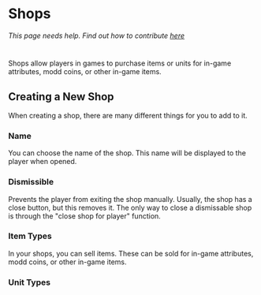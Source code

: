 # Shops

*This page needs help. Find out how to contribute [here](../../how-to-contribute.md)*

#

Shops allow players in games to purchase items or units for in-game attributes, modd coins, or other in-game items.

## Creating a New Shop

When creating a shop, there are many different things for you to add to it.

### Name

You can choose the name of the shop. This name will be displayed to the player when opened.

### Dismissible

Prevents the player from exiting the shop manually. Usually, the shop has a close button, but this removes it. The only way to close a dismissable shop is through the "close shop for player" function.

### Item Types

In your shops, you can sell items. These can be sold for in-game attributes, modd coins, or other in-game items.

### Unit Types
